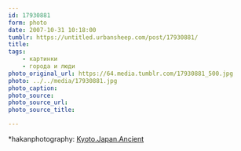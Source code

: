 ```yaml
---
id: 17930881
form: photo
date: 2007-10-31 10:18:00
tumblr: https://untitled.urbansheep.com/post/17930881/
title:
tags:
    - картинки
    - города и люди
photo_original_url: https://64.media.tumblr.com/17930881_500.jpg
photo: ../../media/17930881.jpg
photo_caption:
photo_source:
photo_source_url:
photo_source_title:

---
```


<p>*hakanphotography: <a href="http://hakanphotography.deviantart.com/art/Kyoto-Japan-Ancient-14236743">Kyoto.Japan.Ancient</a></p>
